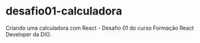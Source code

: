 # desafio01-calculadora
Criando uma calculadora com React - Desafio 01 do curso Formação React Developer da DIO. 
